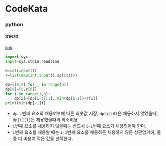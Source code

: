 # CodeKata
### python
#### 31670
[link](https://www.acmicpc.net/problem/31670)
```python
import sys
input=sys.stdin.readline

n=int(input())
r=list(map(int,input().split()))

dp=[[0,0] for _ in range(n)]
dp[0]=[0,r[0]]
for i in range(1,n):
    dp[i]=[dp[i-1][1], min(dp[i-1])+r[i]]
print(min(dp[-1]))
```
- `dp`: `i`번째 요소의 채용여부에 따른 최솟값 저장, `dp[i][0]`은 채용하지 않았을때, `dp[i][1]`은 채용했을때의 최소비용
- `i`번째 요소를 채용하지 않을때는 반드시 `i-1`번째 요소가 채용되어야 한다. 
- `i`번째 요소를 채용할 때는 `i-1`번째 요소를 채용하든 채용하지 않든 상관없기에, 둘 중 더 비용이 작은 값을 선택한다. 
